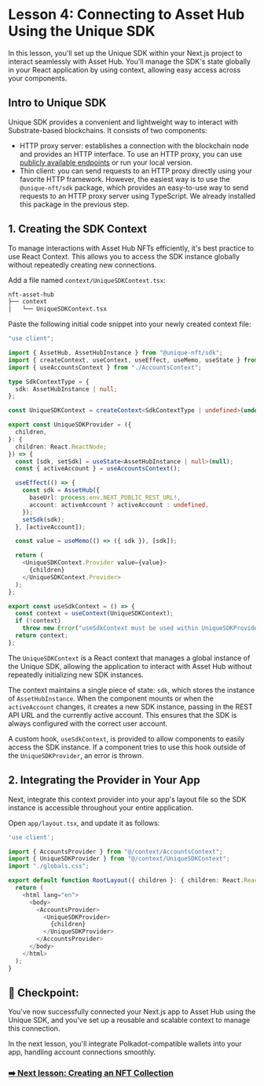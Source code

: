 # Lesson 4: Connecting to Asset Hub Using the Unique SDK

In this lesson, you'll set up the Unique SDK within your Next.js project to interact seamlessly with Asset Hub. You'll manage the SDK's state globally in your React application by using context, allowing easy access across your components.

## Intro to Unique SDK

Unique SDK provides a convenient and lightweight way to interact with Substrate-based blockchains. It consists of two components:

- HTTP proxy server: establishes a connection with the blockchain node and provides an HTTP interface. To use an HTTP proxy, you can use [publicly available endpoints](https://docs.unique.network/reference/sdk-endpoints.html) or run your local version.
- Thin client: you can send requests to an HTTP proxy directly using your favorite HTTP framework. However, the easiest way is to use the `@unique-nft/sdk` package, which provides an easy-to-use way to send requests to an HTTP proxy server using TypeScript. We already installed this package in the previous step.

## 1. Creating the SDK Context

To manage interactions with Asset Hub NFTs efficiently, it's best practice to use React Context. This allows you to access the SDK instance globally without repeatedly creating new connections.

Add a file named `context/UniqueSDKContext.tsx`:

```sh
nft-asset-hub
├── context
│   └── UniqueSDKContext.tsx
```

Paste the following initial code snippet into your newly created context file:

```ts
"use client";

import { AssetHub, AssetHubInstance } from "@unique-nft/sdk";
import { createContext, useContext, useEffect, useMemo, useState } from "react";
import { useAccountsContext } from "./AccountsContext";

type SdkContextType = {
  sdk: AssetHubInstance | null;
};

const UniqueSDKContext = createContext<SdkContextType | undefined>(undefined);

export const UniqueSDKProvider = ({
  children,
}: {
  children: React.ReactNode;
}) => {
  const [sdk, setSdk] = useState<AssetHubInstance | null>(null);
  const { activeAccount } = useAccountsContext();

  useEffect(() => {
    const sdk = AssetHub({
      baseUrl: process.env.NEXT_PUBLIC_REST_URL!,
      account: activeAccount ? activeAccount : undefined,
    });
    setSdk(sdk);
  }, [activeAccount]);

  const value = useMemo(() => ({ sdk }), [sdk]);

  return (
    <UniqueSDKContext.Provider value={value}>
      {children}
    </UniqueSDKContext.Provider>
  );
};

export const useSdkContext = () => {
  const context = useContext(UniqueSDKContext);
  if (!context)
    throw new Error("useSdkContext must be used within UniqueSDKProvider");
  return context;
};
```

The `UniqueSDKContext` is a React context that manages a global instance of the Unique SDK, allowing the application to interact with Asset Hub without repeatedly initializing new SDK instances.

The context maintains a single piece of state: `sdk`, which stores the instance of `AssetHubInstance`. When the component mounts or when the `activeAccount` changes, it creates a new SDK instance, passing in the REST API URL and the currently active account. This ensures that the SDK is always configured with the correct user account.

A custom hook, `useSdkContext`, is provided to allow components to easily access the SDK instance. If a component tries to use this hook outside of the `UniqueSDKProvider`, an error is thrown.

## 2. Integrating the Provider in Your App

Next, integrate this context provider into your app's layout file so the SDK instance is accessible throughout your entire application.

Open `app/layout.tsx`, and update it as follows:

```ts
'use client';

import { AccountsProvider } from "@/context/AccountsContext";
import { UniqueSDKProvider } from "@/context/UniqueSDKContext";
import "./globals.css";

export default function RootLayout({ children }: { children: React.ReactNode }) {
  return (
    <html lang="en">
      <body>
        <AccountsProvider>
          <UniqueSDKProvider>
            {children}
          </UniqueSDKProvider>
        </AccountsProvider>
      </body>
    </html>
  );
}
```

## 🎯 Checkpoint:

You've now successfully connected your Next.js app to Asset Hub using the Unique SDK, and you've set up a reusable and scalable context to manage this connection.

In the next lesson, you'll integrate Polkadot-compatible wallets into your app, handling account connections smoothly.

### [➡️ Next lesson: Creating an NFT Collection](./lesson-5-collections.md)
